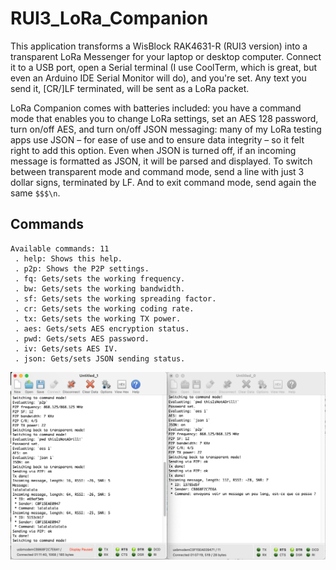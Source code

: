 # RUI3_LoRa_Companion

This application transforms a WisBlock RAK4631-R (RUI3 version) into a transparent LoRa Messenger for your laptop or desktop computer. Connect it to a USB port, open a Serial terminal (I use CoolTerm, which is great, but even an Arduino IDE Serial Monitor will do), and you're set. Any text you send it, [CR/]LF terminated, will be sent as a LoRa packet.

LoRa Companion comes with batteries included: you have a command mode that enables you to change LoRa settings, set an AES 128 password, turn on/off AES, and turn on/off JSON messaging: many of my LoRa testing apps use JSON – for ease of use and to ensure data integrity – so it felt right to add this option. Even when JSON is turned off, if an incoming message is formatted as JSON, it will be parsed and displayed. To switch between transparent mode and command mode, send a line with just 3 dollar signs, terminated by LF. And to exit command mode, send again the same `$$$\n`.

## Commands

```
Available commands: 11
 . help: Shows this help.
 . p2p: Shows the P2P settings.
 . fq: Gets/sets the working frequency.
 . bw: Gets/sets the working bandwidth.
 . sf: Gets/sets the working spreading factor.
 . cr: Gets/sets the working coding rate.
 . tx: Gets/sets the working TX power.
 . aes: Gets/sets AES encryption status.
 . pwd: Gets/sets AES password.
 . iv: Gets/sets AES IV.
 . json: Gets/sets JSON sending status.
```

![Screenshot](Screenshot.png)